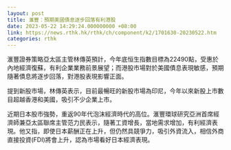 ```yaml
---
layout: post
title: 滙豐：預期美國債息逐步回落有利港股
date: 2023-05-22 14:29:24.000000000 +08:00
link: https://news.rthk.hk/rthk/ch/component/k2/1701630-20230522.htm
categories: rthk
---
```


滙豐證券策略亞太區主管林傳英預計，今年底恒生指數目標為22490點，受惠於內地經濟復蘇，有利企業業務前景展望；而港股市場對於美國債息表現敏感，預期隨著債息將逐步回落，對港股表現影響正面。

提到新股市場，林傳英表示，目前最暢旺的新股市場為印尼，今年以來新股上市數目超越香港和美國，吸引不少企業上市。

近期日本股市強勢，重返90年代泡沫經濟時代的高位。滙豐環球研究亞洲首席經濟師兼亞太區聯席主管范力民表示，隨著工資增長，當地需求增加，有利經濟表現。他又指，即使日本薪酬正在上升，但仍然具競爭力，吸引外資流入，相信外商直接投資(FDI)將會上升，認為市場看好日本經濟表現。
